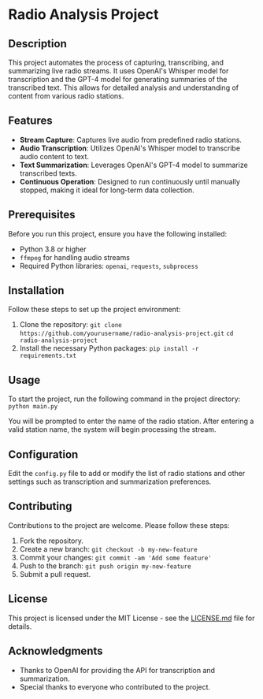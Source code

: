 # Radio Analysis Project

## Description
This project automates the process of capturing, transcribing, and summarizing live radio streams. It uses OpenAI's Whisper model for transcription and the GPT-4 model for generating summaries of the transcribed text. This allows for detailed analysis and understanding of content from various radio stations.

## Features
- **Stream Capture**: Captures live audio from predefined radio stations.
- **Audio Transcription**: Utilizes OpenAI's Whisper model to transcribe audio content to text.
- **Text Summarization**: Leverages OpenAI's GPT-4 model to summarize transcribed texts.
- **Continuous Operation**: Designed to run continuously until manually stopped, making it ideal for long-term data collection.

## Prerequisites
Before you run this project, ensure you have the following installed:
- Python 3.8 or higher
- `ffmpeg` for handling audio streams
- Required Python libraries: `openai`, `requests`, `subprocess`

## Installation
Follow these steps to set up the project environment:
1. Clone the repository:
    `git clone https://github.com/yourusername/radio-analysis-project.git`
    `cd radio-analysis-project`
2. Install the necessary Python packages:
    `pip install -r requirements.txt`

## Usage
To start the project, run the following command in the project directory:
    `python main.py`

You will be prompted to enter the name of the radio station. After entering a valid station name, the system will begin processing the stream.

## Configuration
Edit the `config.py` file to add or modify the list of radio stations and other settings such as transcription and summarization preferences.

## Contributing
Contributions to the project are welcome. Please follow these steps:
1. Fork the repository.
2. Create a new branch: `git checkout -b my-new-feature`
3. Commit your changes: `git commit -am 'Add some feature'`
4. Push to the branch: `git push origin my-new-feature`
5. Submit a pull request.

## License
This project is licensed under the MIT License - see the [LICENSE.md](LICENSE.md) file for details.

## Acknowledgments
- Thanks to OpenAI for providing the API for transcription and summarization.
- Special thanks to everyone who contributed to the project.



